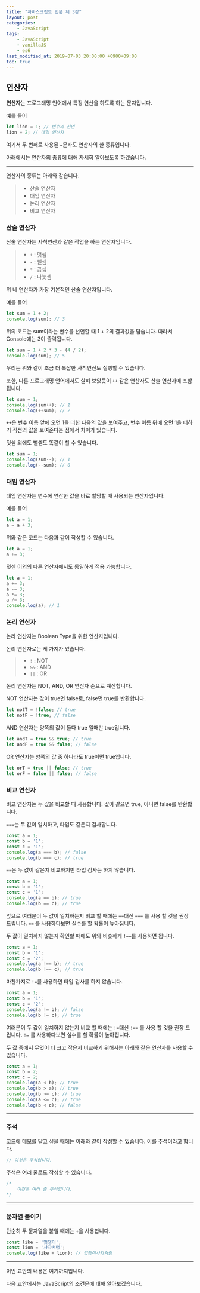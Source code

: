 ```yaml
---
title: "자바스크립트 입문 제 3강"
layout: post
categories:
    - JavaScript
tags:
    - JavaScript
    - vanillaJS
    - es6
last_modified_at: 2019-07-03 20:00:00 +0900+09:00
toc: true
---
```


## 연산자

<strong>연산자</strong>는 프로그래밍 언어에서 특정 연산을 하도록 하는 문자입니다.

예를 들어

~~~javascript
let lion = 1; // 변수의 선언
lion = 2; // 대입 연산자
~~~

여기서 두 번째로 사용된 `=`문자도 연산자의 한 종류입니다.

아래에서는 연산자의 종류에 대해 자세히 알아보도록 하겠습니다.

---

연산자의 종류는 아래와 같습니다.

>* 산술 연산자
>* 대입 연산자
>* 논리 연산자
>* 비교 연산자

### 산술 연산자

산술 연산자는 사칙연산과 같은 작업을 하는 연산자입니다.

>* `+` : 덧셈
>* `-` : 뺄셈
>* `*` : 곱셈
>* `/` : 나눗셈

위 네 연산자가 가장 기본적인 산술 연산자입니다.

예를 들어

~~~javascript
let sum = 1 + 2;
console.log(sum); // 3
~~~

위의 코드는 sum이라는 변수를 선언할 때 1 + 2의 결과값을 담습니다. 따라서 Console에는 3이 출력됩니다.

~~~javascript
let sum = 1 + 2 * 3 - (4 / 2);
console.log(sum); // 5
~~~

우리는 위와 같이 조금 더 복잡한 사칙연산도 실행할 수 있습니다.

또한, 다른 프로그래밍 언어에서도 살펴 보았듯이 `++` 같은 연산자도 산술 연산자에 포함됩니다.

~~~javascript
let sum = 1;
console.log(sum++); // 1
console.log(++sum); // 2
~~~

`++`은 변수 이름 앞에 오면 1을 더한 다음의 값을 보여주고, 변수 이름 뒤에 오면 1을 더하기 직전의 값을 보여준다는 점에서 차이가 있습니다.

덧셈 외에도 뺄셈도 똑같이 할 수 있습니다.

~~~javascript
let sum = 1;
console.log(sum--); // 1
console.log(--sum); // 0
~~~

### 대입 연산자

대입 연산자는 변수에 연산한 값을 바로 할당할 때 사용되는 연산자입니다.

예를 들어

~~~javascript
let a = 1;
a = a + 3;
~~~

위와 같은 코드는 다음과 같이 작성할 수 있습니다.

~~~javascript
let a = 1;
a += 3;
~~~

덧셈 이외의 다른 연산자에서도 동일하게 적용 가능합니다.

~~~javascript
let a = 1;
a += 3;
a -= 3;
a *= 3;
a /= 3;
console.log(a); // 1
~~~

### 논리 연산자

논라 연산자는 Boolean Type을 위한 연산자입니다. 

논리 연산자로는 세 가지가 있습니다.

>* `!` : NOT
>* `&&` : AND
>* `||` : OR

논리 연산자는 NOT, AND, OR 연산자 순으로 계산합니다.

NOT 연산자는 값이 true면 false로, false면 true를 반환합니다.

~~~javascript
let notT = !false; // true
let notF = !true; // false
~~~

AND 연산자는 양쪽의 값이 둘다 true 일때만 true입니다.

~~~javascript
let andT = true && true; // true
let andF = true && false; // false
~~~

OR 연산자는 양쪽의 값 중 하나라도 true이면 true입니다. 

~~~javascript
let orT = true || false; // true
let orF = false || false; // false
~~~

### 비교 연산자

비교 연산자는 두 값을 비교할 때 사용합니다. 값이 같으면 true, 아니면 false를 반환합니다.

`===`는 두 값이 일치하고, 타입도 같은지 검사합니다.

~~~javascript
const a = 1;
const b = '1';
const c = '1';
console.log(a === b); // false
console.log(b === c); // true
~~~

`==`은 두 값이 같은지 비교하지만 타입 검사는 하지 않습니다.

~~~javascript
const a = 1;
const b = '1';
const c = '1';
console.log(a == b); // true
console.log(b == c); // true
~~~

앞으로 여러분이 두 값이 일치하는지 비교 할 때에는 `==`대신 `===` 를 사용 할 것을 권장 드립니다. `==` 를 사용하다보면 실수를 할 확률이 높아집니다.

두 값이 일치하지 않는지 확인할 때에도 위와 비슷하게 `!==`를 사용하면 됩니다.

~~~javascript
const a = 1;
const b = '1';
const c = '2';
console.log(a !== b); // true
console.log(b !== c); // true
~~~

마찬가지로 `!=`를 사용하면 타입 겁사를 하지 않습니다.

~~~javascript
const a = 1;
const b = '1';
const c = '2';
console.log(a != b); // false
console.log(b != c); // true
~~~

여러분이 두 값이 일치하지 않는지 비교 할 때에는 `!=`대신 `!==` 를 사용 할 것을 권장 드립니다. `!=` 를 사용하다보면 실수를 할 확률이 높아집니다.

두 값 중에서 무엇이 더 크고 작은지 비교하기 위해서는 아래와 같은 연산자를 사용할 수 있습니다.

~~~javascript
const a = 1;
const b = 2;
const c = 2;
console.log(a < b); // true
console.log(b > a); // true
console.log(b >= c); // true
console.log(a <= c); // true
console.log(b < c); // false
~~~

---

### 주석

코드에 메모를 달고 싶을 때에는 아래와 같이 작성할 수 있습니다. 이를 주석이라고 합니다.

~~~javascript
// 이것은 주석입니다.
~~~

주석은 여러 줄로도 작성할 수 있습니다.

~~~javascript
/* 
    이것은 여러 줄 주석입니다.
*/
~~~

---

### 문자열 붙이기

단순히 두 문자열을 붙일 때에는 `+`을 사용합니다.

~~~javascript
const like = '멋쟁이';
const lion = '사자처럼';
console.log(like + lion); // 멋쟁이사자처럼
~~~

---

이번 교안의 내용은 여기까지입니다.

다음 교안에서는 JavaScript의 조건문에 대해 알아보겠습니다.
